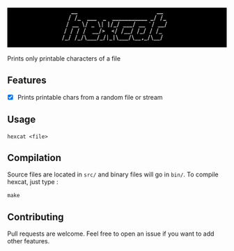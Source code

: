 ![](./.github/banner.png)

Prints only printable characters of a file

## Features

 - [x] Prints printable chars from a random file or stream

## Usage

```
hexcat <file>
```

## Compilation

Source files are located in `src/` and binary files will go in `bin/`. To compile hexcat, just type :

```
make
```

## Contributing

Pull requests are welcome. Feel free to open an issue if you want to add other features.
